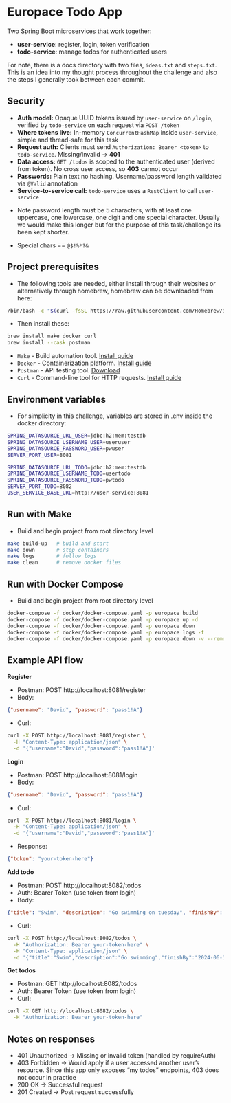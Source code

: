 # Europace Todo App
Two Spring Boot microservices that work together:
- **user-service**: register, login, token verification
- **todo-service**: manage todos for authenticated users

For note, there is a docs directory with two files, `ideas.txt` and `steps.txt`. This is an idea into my thought process throughout the challenge and also the steps I generally took between each commit.

## Security
- **Auth model:** Opaque UUID tokens issued by `user-service` on `/login`, verified by `todo-service` on each request via `POST /token`
- **Where tokens live:** In-memory `ConcurrentHashMap` inside `user-service`, simple and thread-safe for this task
- **Request auth:** Clients must send `Authorization: Bearer <token>` to `todo-service`. Missing/invalid → **401**
- **Data access:** `GET /todos` is scoped to the authenticated user (derived from token). No cross user access, so **403** cannot occur
- **Passwords:** Plain text no hashing. Username/password length validated via `@Valid` annotation
- **Service-to-service call:** `todo-service` uses a `RestClient` to call `user-service`

* Note password length must be 5 characters, with at least one uppercase, one lowercase, one digit and one special character. Usually we would make this longer but for the purpose of this task/challenge its been kept shorter.
- Special chars == `@$!%*?&`

## Project prerequisites
* The following tools are needed, either install through their websites or 
    alternatively through homebrew, homebrew can be downloaded from here:
```bash
/bin/bash -c "$(curl -fsSL https://raw.githubusercontent.com/Homebrew/install/HEAD/install.sh)" 
```
* Then install these:
```bash
brew install make docker curl
brew install --cask postman
```
* `Make` - Build automation tool. [Install guide](https://www.gnu.org/software/make/)
* `Docker` - Containerization platform. [Install guide](https://docs.docker.com/get-docker/)
* `Postman` - API testing tool. [Download](https://www.postman.com/downloads/)
* `Curl` - Command-line tool for HTTP requests. [Install guide](https://curl.se/download.html)

## Environment variables
* For simplicity in this challenge, variables are stored in .env inside the docker directory:
```bash
SPRING_DATASOURCE_URL_USER=jdbc:h2:mem:testdb
SPRING_DATASOURCE_USERNAME_USER=useruser
SPRING_DATASOURCE_PASSWORD_USER=pwuser
SERVER_PORT_USER=8081

SPRING_DATASOURCE_URL_TODO=jdbc:h2:mem:testdb
SPRING_DATASOURCE_USERNAME_TODO=usertodo
SPRING_DATASOURCE_PASSWORD_TODO=pwtodo
SERVER_PORT_TODO=8082
USER_SERVICE_BASE_URL=http://user-service:8081 
```

## Run with Make
* Build and begin project from root directory level
```bash
make build-up   # build and start
make down       # stop containers
make logs       # follow logs
make clean      # remove docker files
```

## Run with Docker Compose
* Build and begin project from root directory level
```bash
docker-compose -f docker/docker-compose.yaml -p europace build
docker-compose -f docker/docker-compose.yaml -p europace up -d
docker-compose -f docker/docker-compose.yaml -p europace down
docker-compose -f docker/docker-compose.yaml -p europace logs -f
docker-compose -f docker/docker-compose.yaml -p europace down -v --remove-orphans
```

## Example API flow
**Register**
* Postman: POST http://localhost:8081/register
* Body:
```json
{"username": "David", "password": "pass1!A"}
```
* Curl:
```bash
curl -X POST http://localhost:8081/register \
  -H "Content-Type: application/json" \
  -d '{"username":"David","password":"pass1!A"}' 
```

**Login**
* Postman: POST http://localhost:8081/login
* Body:
```json
{"username": "David", "password": "pass1!A"}
```
* Curl:
```bash
curl -X POST http://localhost:8081/login \
  -H "Content-Type: application/json" \
  -d '{"username":"David","password":"pass1!A"}'
```
* Response:
```json
{"token": "your-token-here"}
```

**Add todo**
* Postman: POST http://localhost:8082/todos
* Auth: Bearer Token (use token from login)
* Body:
```json
{"title": "Swim", "description": "Go swimming on tuesday", "finishBy": "2024-06-15"}
```
* Curl:
```bash
curl -X POST http://localhost:8082/todos \
  -H "Authorization: Bearer your-token-here" \
  -H "Content-Type: application/json" \
  -d '{"title":"Swim","description":"Go swimming","finishBy":"2024-06-15"}' 
```

**Get todos**
* Postman: GET http://localhost:8082/todos
* Auth: Bearer Token (use token from login)
* Curl:
```bash
curl -X GET http://localhost:8082/todos \
  -H "Authorization: Bearer your-token-here"
```

## Notes on responses
* 401 Unauthorized -> Missing or invalid token (handled by requireAuth)
* 403 Forbidden -> Would apply if a user accessed another user’s resource. Since this app only exposes “my todos” endpoints, 403 does not occur in practice
* 200 OK -> Successful request
* 201 Created -> Post request successfully
